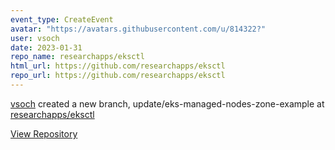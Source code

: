 ```yaml
---
event_type: CreateEvent
avatar: "https://avatars.githubusercontent.com/u/814322?"
user: vsoch
date: 2023-01-31
repo_name: researchapps/eksctl
html_url: https://github.com/researchapps/eksctl
repo_url: https://github.com/researchapps/eksctl
---
```


<a href='https://github.com/vsoch' target='_blank'>vsoch</a> created a new branch, update/eks-managed-nodes-zone-example at <a href='https://github.com/researchapps/eksctl' target='_blank'>researchapps/eksctl</a>

<a href='https://github.com/researchapps/eksctl' target='_blank'>View Repository</a>